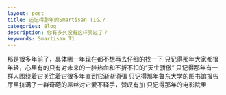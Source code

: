 ```yaml
---
layout: post
title: 还记得那年的Smartisan T1么？
categories: Blog
description: 你有多久没有这样笑过了？
keywords: Smartisan T1
---
```


那是很多年前了，具体哪一年现在都不想再去仔细的找一下
只记得那年大家都很年轻，心里有的只有对未来的一腔热血和不折不扣的“天生骄傲”
只记得那年有一群人围绕着它关注着它很多年直到它渐渐消弭
只记得那年鲁东大学的图书馆报告厅里挤满了一群奇葩的屌丝对它爱不释手，赞叹有加
只记得那年的电影院里


